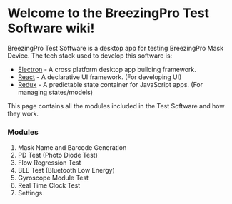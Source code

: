 # Welcome to the BreezingPro Test Software wiki!

BreezingPro Test Software is a desktop app for testing BreezingPro Mask Device. The tech stack used to develop this software is:
* [Electron](https://electronjs.org/) - A cross platform desktop app building framework.
* [React](https://reactjs.org/) - A declarative UI framework. (For developing UI)
* [Redux](https://redux.js.org/) - A predictable state container for JavaScript apps. (For managing states/models)

This page contains all the modules included in the Test Software and how they work.

### Modules

1. Mask Name and Barcode Generation
2. PD Test (Photo Diode Test)
3. Flow Regression Test
4. BLE Test (Bluetooth Low Energy)
5. Gyroscope Module Test
6. Real Time Clock Test
7. Settings





